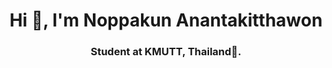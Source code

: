 <h1 align="center">Hi 👋, I'm Noppakun Anantakitthawon</h1>
<h3 align="center">Student at KMUTT, Thailand🌟.</h3>

<!--
**pro10150/pro10150** is a ✨ _special_ ✨ repository because its `README.md` (this file) appears on your GitHub profile.

Here are some ideas to get you started:

- 🔭 I’m currently working on ...
- 🌱 I’m currently learning ...
- 👯 I’m looking to collaborate on ...
- 🤔 I’m looking for help with ...
- 💬 Ask me about ...
- 📫 How to reach me: ...
- 😄 Pronouns: ...
- ⚡ Fun fact: ...
-->
